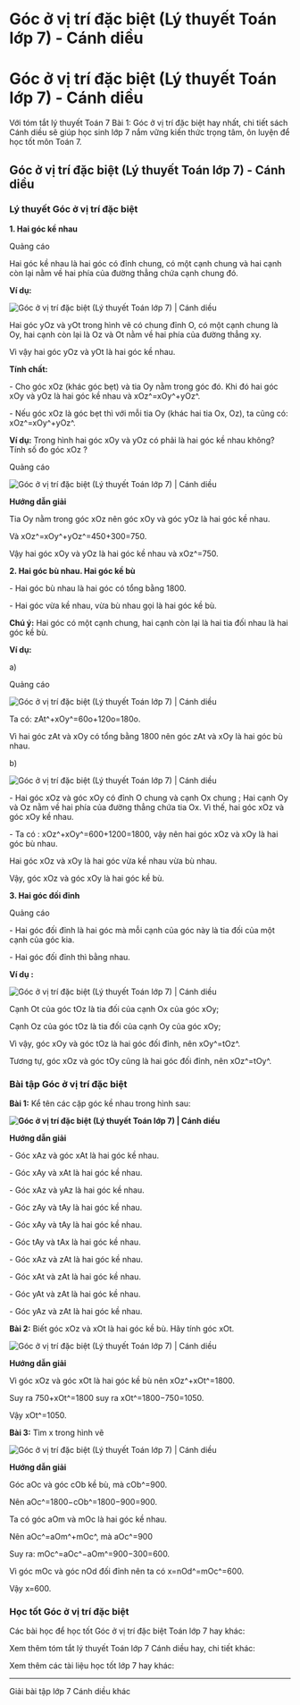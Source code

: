 # Góc ở vị trí đặc biệt (Lý thuyết Toán lớp 7) - Cánh diều

# Góc ở vị trí đặc biệt (Lý thuyết Toán lớp 7) - Cánh diều

Với tóm tắt lý thuyết Toán 7 Bài 1: Góc ở vị trí đặc biệt hay nhất, chi tiết sách Cánh diều sẽ giúp học sinh lớp 7 nắm vững kiến thức trọng tâm, ôn luyện để học tốt môn Toán 7.

## Góc ở vị trí đặc biệt (Lý thuyết Toán lớp 7) - Cánh diều

### **Lý thuyết Góc ở vị trí đặc biệt**

**1\. Hai góc kề nhau**

Quảng cáo

Hai góc kề nhau là hai góc có đỉnh chung, có một cạnh chung và hai cạnh còn lại nằm về hai phía của đường thẳng chứa cạnh chung đó.

**Ví dụ:**

![Góc ở vị trí đặc biệt \(Lý thuyết Toán lớp 7\) | Cánh diều](https://vietjack.com/toan-7-cd/images/ly-thuyet-bai-1-goc-o-vi-tri-dac-biet-162467.PNG)

Hai góc yOz và yOt trong hình vẽ có chung đỉnh O, có một cạnh chung là Oy, hai cạnh còn lại là Oz và Ot nằm về hai phía của đường thẳng xy. 

Vì vậy hai góc yOz và yOt là hai góc kề nhau.

**Tính chất:**

\- Cho góc xOz (khác góc bẹt) và tia Oy nằm trong góc đó. Khi đó hai góc xOy và yOz là hai góc kề nhau và xOz^=xOy^+yOz^.

\- Nếu góc xOz là góc bẹt thì với mỗi tia Oy (khác hai tia Ox, Oz), ta cũng có: xOz^=xOy^+yOz^.

**Ví dụ:** Trong hình hai góc xOy và yOz có phải là hai góc kề nhau không? Tính số đo góc xOz ?

Quảng cáo

![Góc ở vị trí đặc biệt \(Lý thuyết Toán lớp 7\) | Cánh diều](https://vietjack.com/toan-7-cd/images/ly-thuyet-bai-1-goc-o-vi-tri-dac-biet-162468.PNG)

**Hướng dẫn giải**

Tia Oy nằm trong góc xOz nên góc xOy và góc yOz là hai góc kề nhau.

Và xOz^=xOy^+yOz^=450+300=750. 

Vậy hai góc xOy và yOz là hai góc kề nhau và xOz^=750.

**2\. Hai góc bù nhau. Hai góc kề bù**

\- Hai góc bù nhau là hai góc có tổng bằng 1800.

\- Hai góc vừa kề nhau, vừa bù nhau gọi là hai góc kề bù.

**Chú ý:** Hai góc có một cạnh chung, hai cạnh còn lại là hai tia đối nhau là hai góc kề bù.

**Ví dụ:**

a) 

Quảng cáo

![Góc ở vị trí đặc biệt \(Lý thuyết Toán lớp 7\) | Cánh diều](https://vietjack.com/toan-7-cd/images/ly-thuyet-bai-1-goc-o-vi-tri-dac-biet-162469.PNG)

Ta có: zAt^+xOy^=60o+120o=180o.

Vì hai góc zAt và xOy có tổng bằng 1800 nên góc zAt và xOy là hai góc bù nhau.

b) 

![Góc ở vị trí đặc biệt \(Lý thuyết Toán lớp 7\) | Cánh diều](https://vietjack.com/toan-7-cd/images/ly-thuyet-bai-1-goc-o-vi-tri-dac-biet-162470.PNG)

\- Hai góc xOz và góc xOy có đỉnh O chung và cạnh Ox chung ; Hai cạnh Oy và Oz nằm về hai phía của đường thẳng chứa tia Ox. Vì thế, hai góc xOz và góc xOy kề nhau. 

\- Ta có : xOz^+xOy^=600+1200=1800, vậy nên hai góc xOz và xOy là hai góc bù nhau.

Hai góc xOz và xOy là hai góc vừa kề nhau vừa bù nhau.

Vậy, góc xOz và góc xOy là hai góc kề bù.

**3\. Hai góc đối đỉnh**

Quảng cáo

\- Hai góc đối đỉnh là hai góc mà mỗi cạnh của góc này là tia đối của một cạnh của góc kia.

\- Hai góc đối đỉnh thì bằng nhau.

**Ví dụ :**

![Góc ở vị trí đặc biệt \(Lý thuyết Toán lớp 7\) | Cánh diều](https://vietjack.com/toan-7-cd/images/ly-thuyet-bai-1-goc-o-vi-tri-dac-biet-162471.PNG)

Cạnh Ot của góc tOz là tia đối của cạnh Ox của góc xOy;

Cạnh Oz của góc tOz là tia đối của cạnh Oy của góc xOy;

Vì vậy, góc xOy và góc tOz là hai góc đối đỉnh, nên xOy^=tOz^.

Tương tự, góc xOz và góc tOy cũng là hai góc đối đỉnh, nên xOz^=tOy^.

### **Bài tập Góc ở vị trí đặc biệt**

**Bài 1:** Kể tên các cặp góc kề nhau trong hình sau: 

**![Góc ở vị trí đặc biệt \(Lý thuyết Toán lớp 7\) | Cánh diều](https://vietjack.com/toan-7-cd/images/ly-thuyet-bai-1-goc-o-vi-tri-dac-biet-162472.PNG)**

**Hướng dẫn giải**

\- Góc xAz và góc xAt là hai góc kề nhau. 

\- Góc xAy và xAt là hai góc kề nhau. 

\- Góc xAz và yAz là hai góc kề nhau.

\- Góc zAy và tAy là hai góc kề nhau.

\- Góc xAy và tAy là hai góc kề nhau.

\- Góc tAy và tAx là hai góc kề nhau.

\- Góc xAz và zAt là hai góc kề nhau.

\- Góc xAt và zAt là hai góc kề nhau.

\- Góc yAt và zAt là hai góc kề nhau.

\- Góc yAz và zAt là hai góc kề nhau.

**Bài 2:** Biết góc xOz và xOt là hai góc kề bù. Hãy tính góc xOt.

![Góc ở vị trí đặc biệt \(Lý thuyết Toán lớp 7\) | Cánh diều](https://vietjack.com/toan-7-cd/images/ly-thuyet-bai-1-goc-o-vi-tri-dac-biet-162473.PNG)

**Hướng dẫn giải**

Vì góc xOz và góc xOt là hai góc kề bù nên xOz^+xOt^=1800.

Suy ra 750+xOt^=1800 suy ra xOt^=1800−750=1050.

Vậy xOt^=1050.

**Bài 3:** Tìm x trong hình vẽ

![Góc ở vị trí đặc biệt \(Lý thuyết Toán lớp 7\) | Cánh diều](https://vietjack.com/toan-7-cd/images/ly-thuyet-bai-1-goc-o-vi-tri-dac-biet-162474.PNG)

**Hướng dẫn giải**

Góc aOc và góc cOb kề bù, mà cOb^=900.

Nên aOc^=1800−cOb^=1800−900=900.

Ta có góc aOm và mOc là hai góc kề nhau.

Nên aOc^=aOm^+mOc^, mà aOc^=900

Suy ra: mOc^=aOc^−aOm^=900−300=600.

Vì góc mOc và góc nOd đối đỉnh nên ta có x=nOd^=mOc^=600.

Vậy x=600.

### **Học tốt Góc ở vị trí đặc biệt**

Các bài học để học tốt Góc ở vị trí đặc biệt Toán lớp 7 hay khác:

Xem thêm tóm tắt lý thuyết Toán lớp 7 Cánh diều hay, chi tiết khác:

Xem thêm các tài liệu học tốt lớp 7 hay khác:

* * *

Giải bài tập lớp 7 Cánh diều khác
